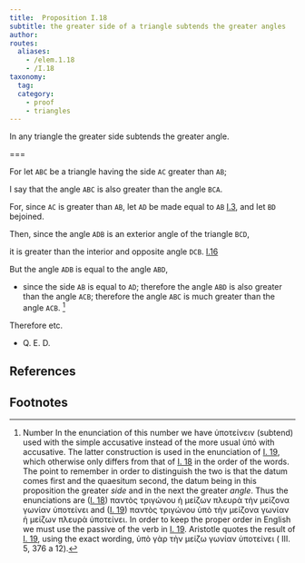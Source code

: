 ```yaml
---
title:  Proposition I.18
subtitle: the greater side of a triangle subtends the greater angles
author:
routes:
  aliases:
    - /elem.1.18
    - /I.18
taxonomy:
  tag:
  category:
    - proof
    - triangles
---
```


In any triangle the greater side subtends the greater angle.

===

For let `ABC` be a triangle having the side `AC` greater than `AB`;

I say that the angle `ABC` is also greater than the angle `BCA`.

For, since `AC` is greater than `AB`, let `AD` be made equal to `AB` [I.3], and let `BD` bejoined.

Then, since the angle `ADB` is an exterior angle of the triangle `BCD`,

it is greater than the interior and opposite angle `DCB`. [I.16]

But the angle `ADB` is equal to the angle `ABD`, 

- since the side `AB` is equal to `AD`; therefore the angle `ABD` is also greater than the angle `ACB`; therefore the angle `ABC` is much greater than the angle `ACB`. [^I.18:1]

Therefore etc.

- Q. E. D.


## References

[I.3]: /elem.1.3 "Book 1 - Proposition 3"
[I.16]: /elem.1.16 "Book 1 - Proposition 16"

## Footnotes

[^I.18:1]: Number
    In the enunciation of this number we have <foreign lang="greek">ὑποτείνειν</foreign> (<quote>subtend</quote>) used with the simple accusative instead of the more usual <foreign lang="greek">ὑπό</foreign> with accusative. The latter construction is used in the enunciation of <a href="/elem.1.19">I. 19</a>, which otherwise only differs from that of <a href="/elem.1.18">I. 18</a> in the order of the words. The point to remember in order to distinguish the two is that the <foreign lang="la">datum</foreign> comes first and the <foreign lang="la">quaesitum</foreign> second, the <foreign lang="la">datum</foreign> being in this proposition the greater <em>side</em> and in the next the greater <em>angle</em>. Thus the enunciations are (<a href="/elem.1.18">I. 18</a>) <foreign lang="greek">παντὸς τριγώνου ἡ μείζων πλευρὰ τὴν μείζονα γωνίαν ὑποτείνει</foreign> and (<a href="/elem.1.19">I. 19</a>) <foreign lang="greek">παντὸς τριγώνου ὑπὸ τὴν μείζονα γωνίαν ἡ μείζων πλευρὰ ὑποτείνει</foreign>. In order to keep the proper order in English we must use the passive of the verb in <a href="/elem.1.19">I. 19</a>. Aristotle quotes the result of <a href="/elem.1.19">I. 19</a>, using the exact wording, <foreign lang="greek">ὑπὸ γὰρ τὴν μείζω γωνίαν ὑποτείνει</foreign> (<xref n="Aristot. Meteo.. 376a.12" from="ROOT" to="DITTO"><title>Meteorologica</title> III. 5, 376 a 12</xref>).
